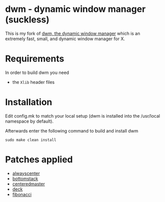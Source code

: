 # dwm - dynamic window manager (suckless)

This is my fork of [dwm, the dynamic window manager](https://dwm.suckless.org/) which is an extremely fast, small, and dynamic window manager for X.


# Requirements

In order to build dwm you need
- the `Xlib` header files


# Installation

Edit config.mk to match your local setup (dwm is installed into
the /usr/local namespace by default).

Afterwards enter the following command to build and install dwm

```
sudo make clean install
```


# Patches applied

- [alwayscenter](https://dwm.suckless.org/patches/alwayscenter/)
- [bottomstack](https://dwm.suckless.org/patches/bottomstack/)
- [centeredmaster](https://dwm.suckless.org/patches/centeredmaster/)
- [deck](https://dwm.suckless.org/patches/deck/)
- [fibonacci](https://dwm.suckless.org/patches/fibonacci/)

